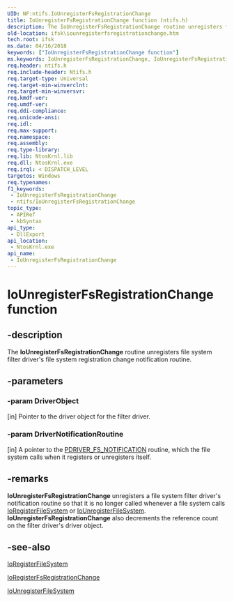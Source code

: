 ```yaml
---
UID: NF:ntifs.IoUnregisterFsRegistrationChange
title: IoUnregisterFsRegistrationChange function (ntifs.h)
description: The IoUnregisterFsRegistrationChange routine unregisters file system filter driver's file system registration change notification routine.
old-location: ifsk\iounregisterfsregistrationchange.htm
tech.root: ifsk
ms.date: 04/16/2018
keywords: ["IoUnregisterFsRegistrationChange function"]
ms.keywords: IoUnregisterFsRegistrationChange, IoUnregisterFsRegistrationChange routine [Installable File System Drivers], ifsk.iounregisterfsregistrationchange, ioref_18a53f5a-49f9-40ba-bf85-d2fea7d6fbfb.xml, ntifs/IoUnregisterFsRegistrationChange
req.header: ntifs.h
req.include-header: Ntifs.h
req.target-type: Universal
req.target-min-winverclnt: 
req.target-min-winversvr: 
req.kmdf-ver: 
req.umdf-ver: 
req.ddi-compliance: 
req.unicode-ansi: 
req.idl: 
req.max-support: 
req.namespace: 
req.assembly: 
req.type-library: 
req.lib: NtosKrnl.lib
req.dll: NtosKrnl.exe
req.irql: < DISPATCH_LEVEL
targetos: Windows
req.typenames: 
f1_keywords:
 - IoUnregisterFsRegistrationChange
 - ntifs/IoUnregisterFsRegistrationChange
topic_type:
 - APIRef
 - kbSyntax
api_type:
 - DllExport
api_location:
 - NtosKrnl.exe
api_name:
 - IoUnregisterFsRegistrationChange
---
```


# IoUnregisterFsRegistrationChange function


## -description

The <b>IoUnregisterFsRegistrationChange</b> routine unregisters file system filter driver's file system registration change notification routine.

## -parameters

### -param DriverObject 

[in]
Pointer to the driver object for the filter driver.

### -param DriverNotificationRoutine 

[in]
A pointer to the <a href="/windows-hardware/drivers/ddi/ntifs/nc-ntifs-driver_fs_notification">PDRIVER_FS_NOTIFICATION</a> routine, which the file system calls when it registers or unregisters itself.

## -remarks

<b>IoUnregisterFsRegistrationChange</b> unregisters a file system filter driver's notification routine so that it is no longer called whenever a file system calls <a href="/windows-hardware/drivers/ddi/ntifs/nf-ntifs-ioregisterfilesystem">IoRegisterFileSystem</a> or <a href="/windows-hardware/drivers/ddi/ntifs/nf-ntifs-iounregisterfilesystem">IoUnregisterFileSystem</a>. <b>IoUnregisterFsRegistrationChange</b> also decrements the reference count on the filter driver's driver object.

## -see-also

<a href="/windows-hardware/drivers/ddi/ntifs/nf-ntifs-ioregisterfilesystem">IoRegisterFileSystem</a>



<a href="/windows-hardware/drivers/ddi/ntifs/nf-ntifs-ioregisterfsregistrationchange">IoRegisterFsRegistrationChange</a>



<a href="/windows-hardware/drivers/ddi/ntifs/nf-ntifs-iounregisterfilesystem">IoUnregisterFileSystem</a>
